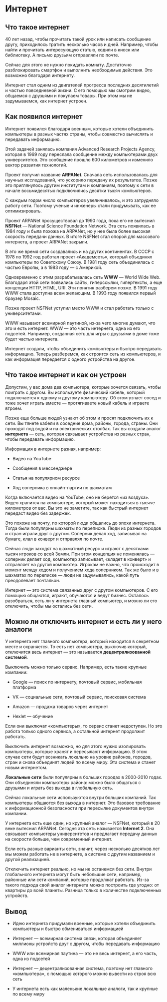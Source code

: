# Интернет

## Что такое интернет
40 лет назад, чтобы прочитать такой урок или написать сообщение другу, приходилось тратить несколько часов и дней. Например, чтобы найти и прочитать интересующую статью, ходили в киоск или библиотеку. А письмо друзьям отправляли по почте.

Сейчас для этого не нужно покидать комнату. Достаточно разблокировать смартфон и выполнить необходимые действия. Это возможно благодаря интернету.

Интернет стал одним из двигателей прогресса последних десятилетий и частью повседневной жизни. С его помощью мы смотрим видео, общаемся с друзьями и покупаем товары. При этом мы не задумываемся, как интернет устроен.

## Как появился интернет
Интернет появился благодаря военным, которые хотели объединить компьютеры в разных частях страны, чтобы совместно вычислять и передавать информацию.

Этой задачей занялась компания Advanced Research Projects Agency, которая в 1969 году переслала сообщение между компьютерами двух университетов. Это сообщение прошло 600 километров и изменило вектор развития технологий.

Проект получил название **ARPANet**. Сначала сеть использовалась для научных исследований, что ускорило передачу их результатов. Позже это приглянулось другим институтам и компаниям, поэтому к сети в начале восьмидесятых подключились десятки тысяч компьютеров.

С каждым годом число компьютеров увеличивалось, и это затрудняло работу сети. Поэтому ученые и инженеры стали придумывать, как ее оптимизировать.

Проект ARPANet просуществовал до 1990 года, пока его не вытеснил **NSFNet** — National Science Foundation Network. Эта сеть появилась в 1984 году и была похожа на ARPANet, но у нее была более высокая скорость передачи данных. В итоге NSFNet стал опорой для массового интернета, а проект ARPANet закрыли.

В это же время сети создавались и на других континентах. В СССР с 1978 по 1992 год работал проект «Академсеть», который объединял компьютеры по Советскому Союзу. В 1981 году сеть объединилась с частью Европы, а в 1983 году — с Америкой.

Одновременно с этим разрабатывалась сеть **WWW** — World Wide Web. Благодаря этой сети появились сайты, гиперссылки, гипертексты, а еще концепции HTTP, HTML, URI. Эти понятия разберем позже. В 1991 году WWW стала доступна всем желающим. В 1993 году появился первый браузер Mosaic.

Позже проект NSFNet уступил место WWW и стал работать только с университетами.

WWW называют всемирной паутиной, из-за чего многие думают, что это и есть интернет. WWW — это часть интернета, одна из его подсетей. Например, созданная сеть для игры с друзьями в доме тоже будет частью интернета.

Интернет создали, чтобы объединить компьютеры и быстро передавать информацию. Теперь разберемся, как строится сеть из компьютеров, и как информация передается с одного устройства на другое.

## Что такое интернет и как он устроен
Допустим, у вас дома два компьютера, которые хочется связать, чтобы поиграть с другом. Вы используете физический кабель, который подключается к одному и другому компьютеру. Об этом узнает сосед и тоже хочет играть вместе — протягиваете новый кабель и играете втроем.

Позже еще больше людей узнают об этом и просят подключить их к сети. Вы тянете кабели в соседние дома, районы, города, страны. Они проходят под водой и на электрических столбах. Так вы создали аналог **интернета** — сеть, которая связывает устройства из разных стран, чтобы передавать информацию.

Информация в интернете разная, например:

* Видео на YouTube

* Сообщения в мессенджере

* Статья на популярном ресурсе

* Ход соперника в онлайн-партии по шахматам

Когда включается видео на YouTube, оно не берется «из воздуха». Видео хранится на компьютере, который может находиться в тысяче километров от вас. Вы это не заметите, так как быстрый интернет передаст видео без задержек.

Это похоже на почту, по которой люди общались до эпохи интернета. Тогда были популярны шахматы по переписке. Люди из разных городов и стран играли друг с другом. Соперник делал ход, записывал на бумаге, клал в конверт и отправлял по почте.

Сейчас люди заходят на шахматный ресурс и играют с десятками тысяч игроков со всей Земли. При этом концепция не поменялась — соперник делает ход, компьютер записывает, «кладет в конверт» и отправляет на другой компьютер. Игрокам не важно, что происходит в момент между ходом и получением хода соперником. Так же было и в шахматах по переписке — люди не задумывались, какой путь преодолевает почтальон.

Интернет — это система связанных друг с другом компьютеров. С его помощью общаются, играют, обучаются и ведут бизнес. Осталось разобраться, есть ли у интернета главный компьютер, и можно ли его отключить, чтобы мы остались без сети.

## Можно ли отключить интернет и есть ли у него аналоги
У интернета нет главного компьютера, который находится в секретном месте и охраняется. То есть нет компьютера, выключив который, отключится весь интернет — это называется **децентрализованной системой**.

Выключить можно только сервис. Например, есть такие крупные компании:

* Google — поиск по интернету, почтовый сервис, мобильная платформа

* VK — социальные сети, почтовый сервис, поисковая система

* Amazon — продажа товаров через интернет

* Hexlet — обучение

Если они выключат «компьютеры», то сервис станет недоступен. Но это работа только одного сервиса, а остальной интернет продолжит работать.

Выключить интернет возможно, но для этого нужно изолировать компьютеры, которые хранят и пересылают информацию. В этом случае сети будут возникать локально на уровне районов, городов, стран и снова объединят людей по всему миру. Эта система и станет новым интернетом.

**Локальные сети** были популярны в больших городах в 2000-2010 годах. Они объединяли компьютеры района: можно было общаться с друзьями и играть без выхода в глобальную сеть.

Сейчас локальные сети используются внутри больших компаний. Так компьютеры общаются без выхода в интернет. Это базовое требование к информационной безопасности при пересылке документов внутри компании.

У интернета есть еще один, но крупный аналог — NSFNet, который в 20 веке вытеснил ARPANet. Сегодня эта сеть называется **Internet 2**. Она связывает компьютеры университетов и предлагает передачу данных на скорости больше, чем современный интернет.

Если есть разные варианты сети, значит, через несколько десятков лет мы можем работать не в интернете, а системе с другим названием и другой реализацией.

Отключить интернет реально, но мы не останемся без сети. Внутри глобального интернета могут быть небольшие сети, например, районные или сети компаний, которые продолжат работать. Из-за такого подхода свой аналог интернета можно построить где угодно: от квартиры до всей планеты. Разница только в количестве подключенных устройств.

## Вывод
* Идею интернета придумали военные, которые хотели объединить компьютеры и быстро обмениваться информацией

* Интернет — всемирная система связи, которая объединяет миллионы устройств друг с другом, чтобы передавать информацию

* WWW или всемирная паутина — это не весь интернет, а его часть, одна из подсетей

* Интернет — децентрализованная система, поэтому нет главного «компьютера», с помощью которого можно вывести из строя всю сеть

* У интернета есть как маленькие локальные аналоги, так и крупные по всему миру